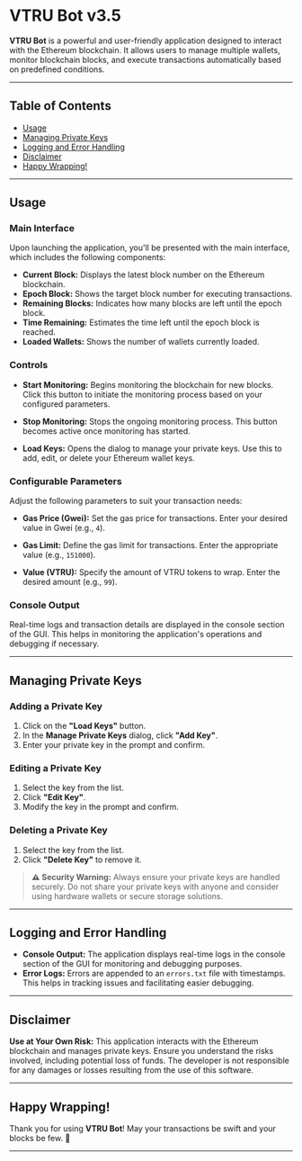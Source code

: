 # VTRU Bot v3.5

**VTRU Bot** is a powerful and user-friendly application designed to interact with the Ethereum blockchain. It allows users to manage multiple wallets, monitor blockchain blocks, and execute transactions automatically based on predefined conditions.

---

## Table of Contents

- [Usage](#usage)
- [Managing Private Keys](#managing-private-keys)
- [Logging and Error Handling](#logging-and-error-handling)
- [Disclaimer](#disclaimer)
- [Happy Wrapping!](#happy-wrapping)

---

## Usage

### Main Interface

Upon launching the application, you'll be presented with the main interface, which includes the following components:

- **Current Block:** Displays the latest block number on the Ethereum blockchain.
- **Epoch Block:** Shows the target block number for executing transactions.
- **Remaining Blocks:** Indicates how many blocks are left until the epoch block.
- **Time Remaining:** Estimates the time left until the epoch block is reached.
- **Loaded Wallets:** Shows the number of wallets currently loaded.

### Controls

- **Start Monitoring:** Begins monitoring the blockchain for new blocks. Click this button to initiate the monitoring process based on your configured parameters.

- **Stop Monitoring:** Stops the ongoing monitoring process. This button becomes active once monitoring has started.

- **Load Keys:** Opens the dialog to manage your private keys. Use this to add, edit, or delete your Ethereum wallet keys.

### Configurable Parameters

Adjust the following parameters to suit your transaction needs:

- **Gas Price (Gwei):** Set the gas price for transactions. Enter your desired value in Gwei (e.g., `4`).

- **Gas Limit:** Define the gas limit for transactions. Enter the appropriate value (e.g., `151000`).

- **Value (VTRU):** Specify the amount of VTRU tokens to wrap. Enter the desired amount (e.g., `99`).

### Console Output

Real-time logs and transaction details are displayed in the console section of the GUI. This helps in monitoring the application's operations and debugging if necessary.

---

## Managing Private Keys

### Adding a Private Key

1. Click on the **"Load Keys"** button.
2. In the **Manage Private Keys** dialog, click **"Add Key"**.
3. Enter your private key in the prompt and confirm.

### Editing a Private Key

1. Select the key from the list.
2. Click **"Edit Key"**.
3. Modify the key in the prompt and confirm.

### Deleting a Private Key

1. Select the key from the list.
2. Click **"Delete Key"** to remove it.

> **⚠️ Security Warning:** Always ensure your private keys are handled securely. Do not share your private keys with anyone and consider using hardware wallets or secure storage solutions.

---

## Logging and Error Handling

- **Console Output:** The application displays real-time logs in the console section of the GUI for monitoring and debugging purposes.
- **Error Logs:** Errors are appended to an `errors.txt` file with timestamps. This helps in tracking issues and facilitating easier debugging.

---

## Disclaimer

**Use at Your Own Risk:** This application interacts with the Ethereum blockchain and manages private keys. Ensure you understand the risks involved, including potential loss of funds. The developer is not responsible for any damages or losses resulting from the use of this software.

---

## Happy Wrapping!

Thank you for using **VTRU Bot**! May your transactions be swift and your blocks be few. 🎉

---
